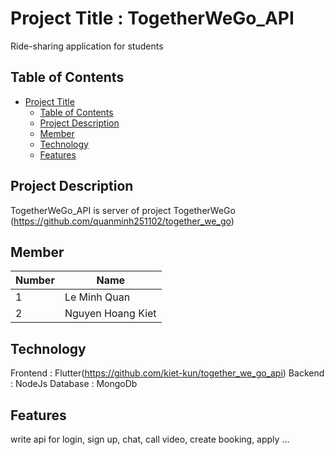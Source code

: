 # Project Title : TogetherWeGo_API

Ride-sharing application for students

## Table of Contents

- [Project Title](#project-title)
  - [Table of Contents](#table-of-contents)
  - [Project Description](#project-description)
  - [Member](#member)
  - [Technology](#technology)
  - [Features](#features)

## Project Description

TogetherWeGo_API is server of project TogetherWeGo (https://github.com/quanminh251102/together_we_go)

## Member

| Number | Name |
| ------- | ----------- |
| 1 | Le Minh Quan |
| 2 | Nguyen Hoang Kiet |

## Technology

Frontend : Flutter(https://github.com/kiet-kun/together_we_go_api)
Backend : NodeJs 
Database : MongoDb 

## Features

write api for login, sign up, chat, call video, create booking, apply ... 
